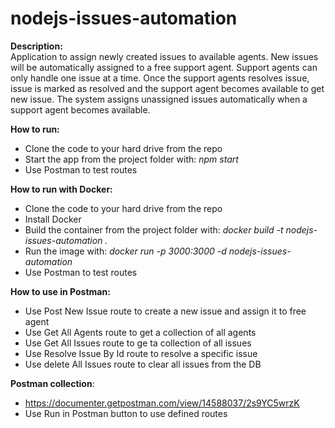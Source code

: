 # nodejs-issues-automation

**Description:**<br>
Application to assign newly created issues to available agents. New issues will be automatically assigned to a free support agent. Support agents can only handle one issue at a time. Once the support agents resolves issue, issue is marked as resolved and the support
agent becomes available to get new issue. The system assigns unassigned issues automatically when a support agent becomes available.

**How to run:**<br>
- Clone the code to your hard drive from the repo
- Start the app from the project folder with: _npm start_
- Use Postman to test routes

**How to run with Docker:**<br>
- Clone the code to your hard drive from the repo
- Install Docker
- Build the container from the project folder with: _docker build -t nodejs-issues-automation ._
- Run the image with: _docker run -p 3000:3000 -d nodejs-issues-automation_
- Use Postman to test routes

**How to use in Postman:**<br>
- Use Post New Issue route to create a new issue and assign it to free agent
- Use Get All Agents route to get a collection of all agents
- Use Get All Issues route to ge ta collection of all issues
- Use Resolve Issue By Id route to resolve a specific issue
- Use delete All Issues route to clear all issues from the DB

**Postman collection**:<br> 
- https://documenter.getpostman.com/view/14588037/2s9YC5wrzK
- Use Run in Postman button to use defined routes
